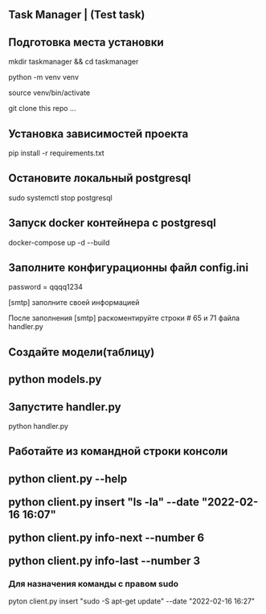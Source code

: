 <h2>Task Manager | (Test task)</h2>



<h2>Подготовка места установки</h2>
<p>mkdir taskmanager && cd taskmanager</p>
<p>python -m venv venv</p>
<p>source venv/bin/activate</p>
<p>git clone this repo ...</p>

<h2>Установка зависимостей проекта</h2>
<p>pip install -r requirements.txt</p>

<h2>Остановите локальный postgresql</h2>
<p>sudo systemctl stop postgresql</p>

<h2>Запуск docker контейнера с postgresql</h2>
<p>docker-compose up -d --build</p>

<h2>Заполните конфигурационны файл config.ini</h2>
<p>password = qqqq1234</p>
<p>[smtp] заполните своей информацией</p>
<p>После заполнения [smtp] раскоментируйте строки # 65 и 71 файла handler.py</p>

<h2>Создайте модели(таблицу)<h2>
<p>python models.py</p>

<h2>Запустите handler.py</h2>
<p>python handler.py</p>

<h2>Работайте из командной строки консоли<h2>
<p>python client.py --help</p>
<p>python client.py insert "ls -la" --date "2022-02-16 16:07"</p>
<p>python client.py info-next --number 6</p>
<p>python client.py info-last --number 3</p>
<h3>Для назначения команды с правом sudo</h3>
<p>pyton client.py insert "sudo -S apt-get update" --date "2022-02-16 16:27"</p>
